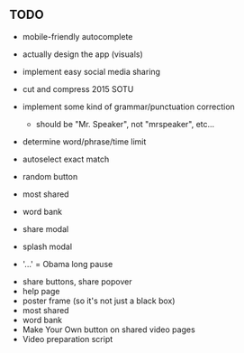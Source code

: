 ## TODO

- mobile-friendly autocomplete
- actually design the app (visuals)
- implement easy social media sharing
- cut and compress 2015 SOTU
- implement some kind of grammar/punctuation correction
	- should be "Mr. Speaker", not "mrspeaker", etc...
- determine word/phrase/time limit

- autoselect exact match
- random button
- most shared
- word bank

- share modal
- splash modal

- '...' = Obama long pause


<!-- - fix mobile detection -->
<!-- - improvements for mobile interaction -->
<!-- - fix replay bug -->
- share buttons, share popover
- help page
- poster frame (so it's not just a black box)
- most shared
- word bank
- Make Your Own button on shared video pages
- Video preparation script